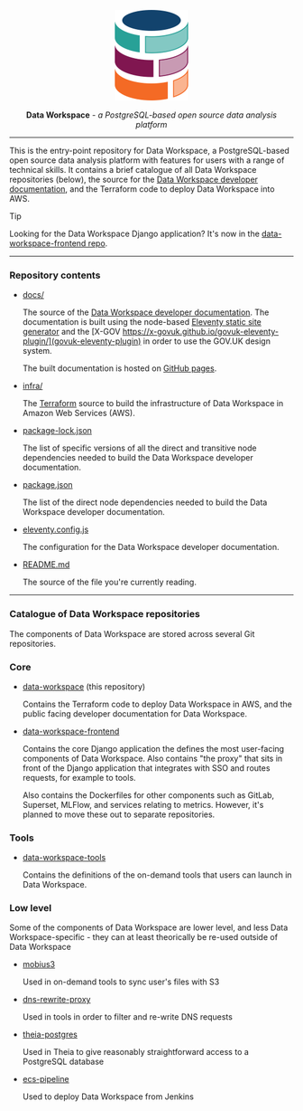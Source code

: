 <p align="center">
  <img alt="Data Workspace logo" width="130" height="160" src="./docs/assets/data-workspace-logo-colour-for-light-background.svg">
</p>

<p align="center"><strong>Data Workspace</strong> <em>- a PostgreSQL-based open source data analysis platform</em></p>

---

This is the entry-point repository for Data Workspace, a PostgreSQL-based open source data analysis platform with features for users with a range of technical skills. It contains a brief catalogue of all Data Workspace repositories (below), the source for the [Data Workspace developer documentation](https://data-workspace.docs.trade.gov.uk/), and the Terraform code to deploy Data Workspace into AWS.

> [!TIP]
> Looking for the Data Workspace Django application? It's now in the [data-workspace-frontend repo](https://github.com/uktrade/data-workspace-frontend).

---

### Repository contents

- [docs/](./docs/)

   The source of the [Data Workspace developer documentation](https://data-workspace.docs.trade.gov.uk/). The documentation is built using the node-based [Eleventy static site generator](https://www.11ty.dev/) and the [X-GOV https://x-govuk.github.io/govuk-eleventy-plugin/](govuk-eleventy-plugin) in order to use the GOV.UK design system.

   The built documentation is hosted on [GitHub pages](https://pages.github.com/).

- [infra/](./infra/)

   The [Terraform](https://www.terraform.io/) source to build the infrastructure of Data Workspace in Amazon Web Services (AWS).

- [package-lock.json](./package-lock.json)

   The list of specific versions of all the direct and transitive node dependencies needed to build the Data Workspace developer documentation.

- [package.json](./package.json)

   The list of the direct node dependencies needed to build the Data Workspace developer documentation.

- [eleventy.config.js](./eleventy.config.js)

   The configuration for the Data Workspace developer documentation.

- [README.md](./README.md)

   The source of the file you're currently reading.

---

### Catalogue of Data Workspace repositories

The components of Data Workspace are stored across several Git repositories.

### Core

- [data-workspace](https://github.com/uktrade/data-workspace) (this repository)

   Contains the Terraform code to deploy Data Workspace in AWS, and the public facing developer documentation for Data Workspace.

- [data-workspace-frontend](https://github.com/uktrade/data-workspace-frontend)

   Contains the core Django application the defines the most user-facing components of Data Workspace. Also contains "the proxy" that sits in front of the Django application that integrates with SSO and routes requests, for example to tools.

   Also contains the Dockerfiles for other components such as GitLab, Superset, MLFlow, and services relating to metrics. However, it's planned to move these out to separate repositories.


### Tools

- [data-workspace-tools](https://github.com/uktrade/data-workspace-tools)

  Contains the definitions of the on-demand tools that users can launch in Data Workspace.


### Low level

Some of the components of Data Workspace are lower level, and less Data Workspace-specific - they can at least theorically be re-used outside of Data Workspace

- [mobius3](https://github.com/uktrade/mobius3)

   Used in on-demand tools to sync user's files with S3

- [dns-rewrite-proxy](https://github.com/uktrade/dns-rewrite-proxy)

   Used in tools in order to filter and re-write DNS requests

- [theia-postgres](https://github.com/uktrade/theia-postgres)

   Used in Theia to give reasonably straightforward access to a PostgreSQL database

- [ecs-pipeline](https://github.com/uktrade/ecs-pipeline)

   Used to deploy Data Workspace from Jenkins
